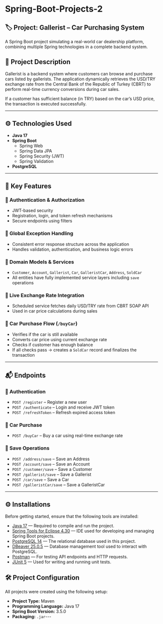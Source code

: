 # Spring-Boot-Projects-2
## 🏷️ Project: Gallerist – Car Purchasing System

A Spring Boot project simulating a real-world car dealership platform, combining multiple Spring technologies in a complete backend system.

## 📌 Project Description

Gallerist is a backend system where customers can browse and purchase cars listed by gallerists. The application dynamically retrieves the USD/TRY exchange rate from the Central Bank of the Republic of Turkey (CBRT) to perform real-time currency conversions during car sales.

If a customer has sufficient balance (in TRY) based on the car’s USD price, the transaction is executed successfully.

---

## ⚙️ Technologies Used

- **Java 17**
- **Spring Boot**
  - Spring Web
  - Spring Data JPA
  - Spring Security (JWT)
  - Spring Validation
- **PostgreSQL** 

---

## 🧩 Key Features

### 🔐 Authentication & Authorization

- JWT-based security
- Registration, login, and token refresh mechanisms
- Secure endpoints using filters

### 📄 Global Exception Handling

- Consistent error response structure across the application
- Handles validation, authentication, and business logic errors

### 🧱 Domain Models & Services

- `Customer`, `Account`, `Gallerist`, `Car`, `GalleristCar`, `Address`, `SoldCar`
- All entities have fully implemented service layers including `save` operations

### 💱 Live Exchange Rate Integration

- Scheduled service fetches daily USD/TRY rate from CBRT SOAP API
- Used in car price calculations during sales

### 🛒 Car Purchase Flow (`/buyCar`)

- Verifies if the car is still available
- Converts car price using current exchange rate
- Checks if customer has enough balance
- If all checks pass → creates a `SoldCar` record and finalizes the transaction

---

## 📬 Endpoints

### 🔐 Authentication
- `POST /register` – Register a new user  
- `POST /authenticate` – Login and receive JWT token  
- `POST /refreshToken` – Refresh expired access token  

### 🛒 Car Purchase
- `POST /buyCar` – Buy a car using real-time exchange rate  

### 💾 Save Operations
- `POST /address/save` – Save an Address  
- `POST /account/save` – Save an Account  
- `POST /customer/save` – Save a Customer  
- `POST /gallerist/save` – Save a Gallerist  
- `POST /car/save` – Save a Car  
- `POST /galleristCar/save` – Save a GalleristCar  

---

## ⚙️ Installations
Before getting started, ensure that the following tools are installed:
- [Java 17](https://www.oracle.com/java/technologies/javase/jdk17-archive-downloads.html) — Required to compile and run the project.
- [Spring Tools for Eclipse 4.30](https://spring.io/tools) — IDE used for developing and managing Spring Boot projects.
- [PostgreSQL 14](https://www.postgresql.org/download/) — The relational database used in this project.
- [DBeaver 25.0.5](https://dbeaver.io/download/) — Database management tool used to interact with PostgreSQL.
- [Postman](https://www.postman.com/downloads/) — For testing API endpoints and HTTP requests.
- [JUnit 5](https://junit.org/junit5/) — Used for writing and running unit tests.

## 🛠️ Project Configuration
All projects were created using the following setup:
- **Project Type:** Maven
- **Programming Language:** Java 17
- **Spring Boot Version:** 3.5.0
- **Packaging:** `.jar`---


